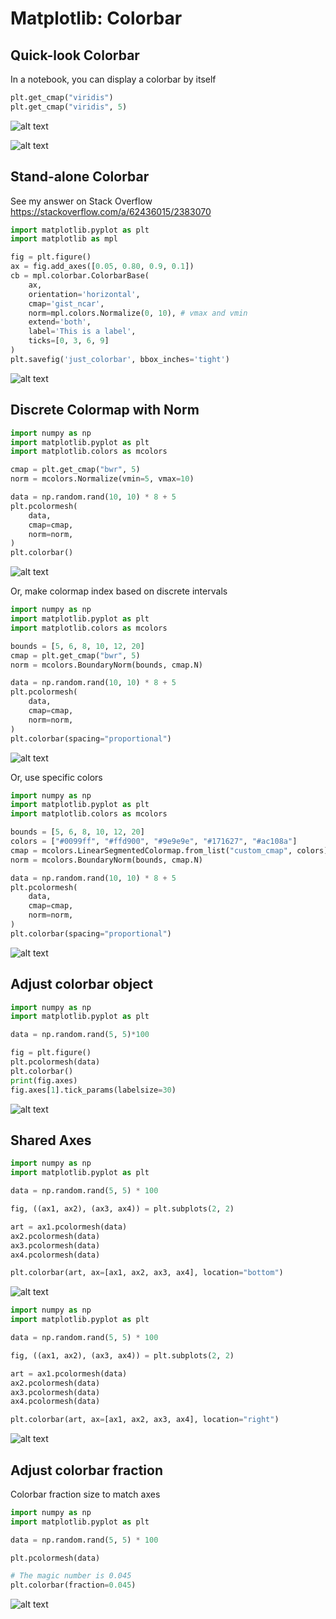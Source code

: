 # Matplotlib: Colorbar

## Quick-look Colorbar

In a notebook, you can display a colorbar by itself

```python
plt.get_cmap("viridis")
plt.get_cmap("viridis", 5)
```
![alt text](images/image.png)

![alt text](images/image-1.png)

## Stand-alone Colorbar

See my answer on Stack Overflow https://stackoverflow.com/a/62436015/2383070

```python
import matplotlib.pyplot as plt
import matplotlib as mpl

fig = plt.figure()
ax = fig.add_axes([0.05, 0.80, 0.9, 0.1])
cb = mpl.colorbar.ColorbarBase(
    ax,
    orientation='horizontal',
    cmap='gist_ncar',
    norm=mpl.colors.Normalize(0, 10), # vmax and vmin
    extend='both',
    label='This is a label',
    ticks=[0, 3, 6, 9]
)
plt.savefig('just_colorbar', bbox_inches='tight')
```
![alt text](images/image-2.png)

## Discrete Colormap with Norm

```python
import numpy as np
import matplotlib.pyplot as plt
import matplotlib.colors as mcolors

cmap = plt.get_cmap("bwr", 5)
norm = mcolors.Normalize(vmin=5, vmax=10)

data = np.random.rand(10, 10) * 8 + 5
plt.pcolormesh(
    data,
    cmap=cmap,
    norm=norm,
)
plt.colorbar()
```
![alt text](images/image-3.png)

Or, make colormap index based on discrete intervals

```python
import numpy as np
import matplotlib.pyplot as plt
import matplotlib.colors as mcolors

bounds = [5, 6, 8, 10, 12, 20]
cmap = plt.get_cmap("bwr", 5)
norm = mcolors.BoundaryNorm(bounds, cmap.N)

data = np.random.rand(10, 10) * 8 + 5
plt.pcolormesh(
    data,
    cmap=cmap,
    norm=norm,
)
plt.colorbar(spacing="proportional")
```
![alt text](images/image-4.png)

Or, use specific colors

```python
import numpy as np
import matplotlib.pyplot as plt
import matplotlib.colors as mcolors

bounds = [5, 6, 8, 10, 12, 20]
colors = ["#0099ff", "#ffd900", "#9e9e9e", "#171627", "#ac108a"]
cmap = mcolors.LinearSegmentedColormap.from_list("custom_cmap", colors)
norm = mcolors.BoundaryNorm(bounds, cmap.N)

data = np.random.rand(10, 10) * 8 + 5
plt.pcolormesh(
    data,
    cmap=cmap,
    norm=norm,
)
plt.colorbar(spacing="proportional")
```
![alt text](images/image-5.png)

## Adjust colorbar object

```python
import numpy as np
import matplotlib.pyplot as plt

data = np.random.rand(5, 5)*100

fig = plt.figure()
plt.pcolormesh(data)
plt.colorbar()
print(fig.axes)
fig.axes[1].tick_params(labelsize=30)
```
![alt text](images/image-6.png)

## Shared Axes

```python
import numpy as np
import matplotlib.pyplot as plt

data = np.random.rand(5, 5) * 100

fig, ((ax1, ax2), (ax3, ax4)) = plt.subplots(2, 2)

art = ax1.pcolormesh(data)
ax2.pcolormesh(data)
ax3.pcolormesh(data)
ax4.pcolormesh(data)

plt.colorbar(art, ax=[ax1, ax2, ax3, ax4], location="bottom")
```
![alt text](images/image-8.png)

```python
import numpy as np
import matplotlib.pyplot as plt

data = np.random.rand(5, 5) * 100

fig, ((ax1, ax2), (ax3, ax4)) = plt.subplots(2, 2)

art = ax1.pcolormesh(data)
ax2.pcolormesh(data)
ax3.pcolormesh(data)
ax4.pcolormesh(data)

plt.colorbar(art, ax=[ax1, ax2, ax3, ax4], location="right")
```
![alt text](images/image-9.png)

## Adjust colorbar fraction

Colorbar fraction size to match axes

```python
import numpy as np
import matplotlib.pyplot as plt

data = np.random.rand(5, 5) * 100

plt.pcolormesh(data)

# The magic number is 0.045
plt.colorbar(fraction=0.045)
```
![alt text](images/image-7.png)

